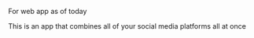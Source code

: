 For web app as of today

This is an app that combines all of your social media platforms all at once

